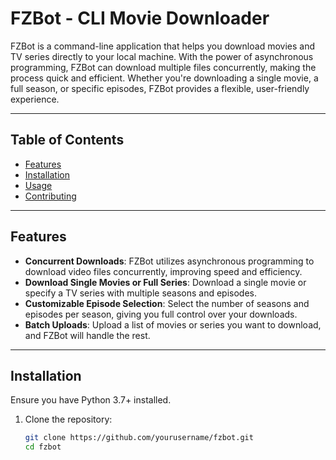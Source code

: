 # FZBot - CLI Movie Downloader

FZBot is a command-line application that helps you download movies and TV series directly to your local machine. With the power of asynchronous programming, FZBot can download multiple files concurrently, making the process quick and efficient. Whether you're downloading a single movie, a full season, or specific episodes, FZBot provides a flexible, user-friendly experience.

---

## Table of Contents
- [Features](#features)
- [Installation](#installation)
- [Usage](#usage)
- [Contributing](#contributing)

---

## Features

- **Concurrent Downloads**: FZBot utilizes asynchronous programming to download video files concurrently, improving speed and efficiency.
- **Download Single Movies or Full Series**: Download a single movie or specify a TV series with multiple seasons and episodes.
- **Customizable Episode Selection**: Select the number of seasons and episodes per season, giving you full control over your downloads.
- **Batch Uploads**: Upload a list of movies or series you want to download, and FZBot will handle the rest.

---

## Installation

Ensure you have Python 3.7+ installed.

1. Clone the repository:
   ```bash
   git clone https://github.com/yourusername/fzbot.git
   cd fzbot
